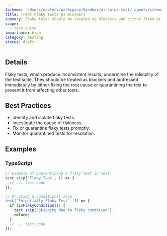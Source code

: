 ```yaml
---
$schema: '/Users/oobleck/workspace/Sandbox/ai-rules-test/.agents/schemas/rules.yml'
title: Treat Flaky Tests as Blockers
summary: Flaky tests should be treated as blockers and either fixed or quarantined immediately to maintain test suite reliability.
scope:
  - test-suite
importance: high
category: testing
status: draft
---
```


## Details

Flaky tests, which produce inconsistent results, undermine the reliability of the test suite. They should be treated as blockers and addressed immediately by either fixing the root cause or quarantining the test to prevent it from affecting other tests.

## Best Practices

*   Identify and isolate flaky tests.
*   Investigate the cause of flakiness.
*   Fix or quarantine flaky tests promptly.
*   Monitor quarantined tests for resolution.

## Examples

### TypeScript

```typescript
// Example of quarantining a flaky test in Jest
test.skip('Flaky Test', () => {
  // ... test code
});

// Or using a conditional skip
test('Potentially Flaky Test', () => {
  if (isFlakyCondition()) {
    test.skip('Skipping due to flaky condition');
    return;
  }
  // ... test code
});
```
